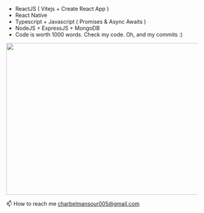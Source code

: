- ReactJS ( Vitejs + Create React App )
- React Native 
- Typescript + Javascript ( Promises & Async Awaits )
- NodeJS + ExpressJS + MongoDB
- Code is worth 1000 words. Check my code. Oh, and my commits :)

<image width="700" height="400" src="https://wakatime.com/share/@29a863a5-88df-4971-9da9-86da3e2caf64/b07ba6d3-5001-4094-bdce-dc974fcb523f.svg"></image>

📫 How to reach me charbelmansour005@gmail.com



<!---
charbelmansour005/charbelmansour005 is a ✨ special ✨ repository because its `README.md` (this file) appears on your GitHub profile.
You can click the Preview link to take a look at your changes.
--->
